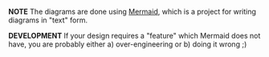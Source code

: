 **NOTE** The diagrams are done using [Mermaid](https://github.com/knsv/mermaid), which is a project for writing diagrams in "text" form.

**DEVELOPMENT** If your design requires a "feature" which Mermaid does not have, you are probably either a) over-engineering or b) doing it wrong ;)
